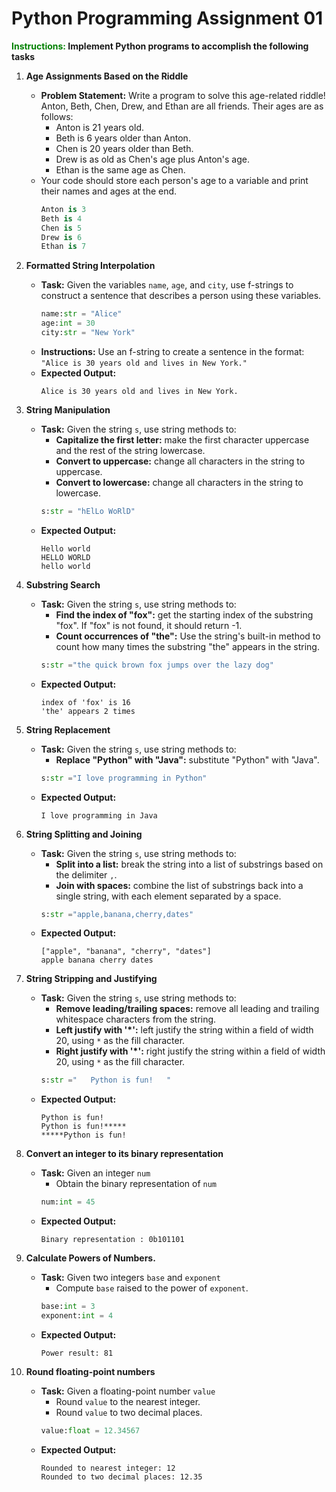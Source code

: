 # Python Programming Assignment 01

**<span style="color: green; font-weight: bold;">Instructions:</span> Implement Python programs to accomplish the following tasks**

1. **Age Assignments Based on the Riddle**

   - **Problem Statement:** Write a program to solve this age-related riddle!
     Anton, Beth, Chen, Drew, and Ethan are all friends. Their ages are as follows:
     - Anton is 21 years old.
     - Beth is 6 years older than Anton.
     - Chen is 20 years older than Beth.
     - Drew is as old as Chen's age plus Anton's age.
     - Ethan is the same age as Chen.
   - Your code should store each person's age to a variable and print their names and ages at the end.
     ```python
     Anton is 3
     Beth is 4
     Chen is 5
     Drew is 6
     Ethan is 7
     ```

2. **Formatted String Interpolation**

   - **Task:** Given the variables `name`, `age`, and `city`, use f-strings to construct a sentence that describes a person using these variables.
     ```python
     name:str = "Alice"
     age:int = 30
     city:str = "New York"
     ```
   - **Instructions:** Use an f-string to create a sentence in the format: `"Alice is 30 years old and lives in New York."`
   - **Expected Output:**
     ```
     Alice is 30 years old and lives in New York.
     ```

3. **String Manipulation**

   - **Task:** Given the string `s`, use string methods to:
     - **Capitalize the first letter:** make the first character uppercase and the rest of the string lowercase.
     - **Convert to uppercase:** change all characters in the string to uppercase.
     - **Convert to lowercase:** change all characters in the string to lowercase.
     ```python
     s:str = "hElLo WoRlD"
     ```
   - **Expected Output:**
     ```
     Hello world
     HELLO WORLD
     hello world
     ```

4. **Substring Search**

   - **Task:** Given the string `s`, use string methods to:
     - **Find the index of "fox":** get the starting index of the substring "fox". If "fox" is not found, it should return -1.
     - **Count occurrences of "the":** Use the string's built-in method to count how many times the substring "the" appears in the string.
     ```python
     s:str ="the quick brown fox jumps over the lazy dog"
     ```
   - **Expected Output:**
     ```
     index of 'fox' is 16
     'the' appears 2 times
     ```

5. **String Replacement**

   - **Task:** Given the string `s`, use string methods to:
     - **Replace "Python" with "Java":** substitute "Python" with "Java".
     ```python
     s:str ="I love programming in Python"
     ```
   - **Expected Output:**
     ```
     I love programming in Java
     ```

6. **String Splitting and Joining**

   - **Task:** Given the string `s`, use string methods to:
     - **Split into a list:** break the string into a list of substrings based on the delimiter `,`.
     - **Join with spaces:** combine the list of substrings back into a single string, with each element separated by a space.
     ```python
     s:str ="apple,banana,cherry,dates"
     ```
   - **Expected Output:**
     ```
     ["apple", "banana", "cherry", "dates"]
     apple banana cherry dates
     ```

7. **String Stripping and Justifying**

   - **Task:** Given the string `s`, use string methods to:
     - **Remove leading/trailing spaces:** remove all leading and trailing whitespace characters from the string.
     - **Left justify with '\*':** left justify the string within a field of width 20, using `*` as the fill character.
     - **Right justify with '\*':** right justify the string within a field of width 20, using `*` as the fill character.
     ```python
     s:str ="   Python is fun!   "
     ```
   - **Expected Output:**
     ```
     Python is fun!
     Python is fun!*****
     *****Python is fun!
     ```

8. **Convert an integer to its binary representation**

   - **Task:** Given an integer `num`
     - Obtain the binary representation of `num`
     ```python
     num:int = 45
     ```
   - **Expected Output:**
     ```
     Binary representation : 0b101101
     ```

9. **Calculate Powers of Numbers.**

   - **Task:** Given two integers `base` and `exponent`
     - Compute `base` raised to the power of `exponent`.
     ```python
     base:int = 3
     exponent:int = 4
     ```
   - **Expected Output:**
     ```
     Power result: 81
     ```

10. **Round floating-point numbers**

    - **Task:** Given a floating-point number `value`
      - Round `value` to the nearest integer.
      - Round `value` to two decimal places.
      ```python
      value:float = 12.34567
      ```
    - **Expected Output:**
      ```
      Rounded to nearest integer: 12
      Rounded to two decimal places: 12.35
      ```